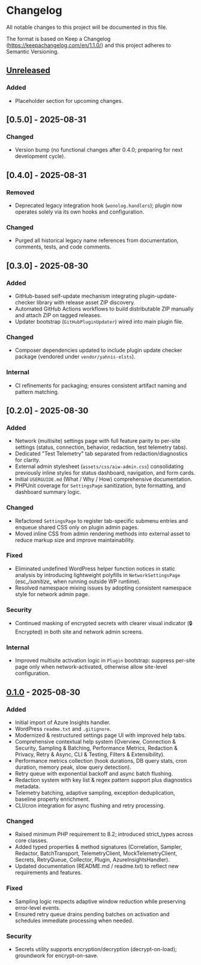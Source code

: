 # Changelog

All notable changes to this project will be documented in this file.

The format is based on Keep a Changelog (https://keepachangelog.com/en/1.1.0/) and this project adheres to Semantic Versioning.

## [Unreleased]
### Added
- Placeholder section for upcoming changes.

## [0.5.0] - 2025-08-31
### Changed
- Version bump (no functional changes after 0.4.0; preparing for next development cycle).

## [0.4.0] - 2025-08-31
### Removed
- Deprecated legacy integration hook (`wonolog.handlers`); plugin now operates solely via its own hooks and configuration.
### Changed
- Purged all historical legacy name references from documentation, comments, tests, and code comments.

## [0.3.0] - 2025-08-30
### Added
- GitHub-based self-update mechanism integrating plugin-update-checker library with release asset ZIP discovery.
- Automated GitHub Actions workflows to build distributable ZIP manually and attach ZIP on tagged releases.
- Updater bootstrap (`GitHubPluginUpdater`) wired into main plugin file.

### Changed
- Composer dependencies updated to include plugin update checker package (vendored under `vendor/yahnis-elsts`).

### Internal
- CI refinements for packaging; ensures consistent artifact naming and pattern matching.

## [0.2.0] - 2025-08-30
### Added
- Network (multisite) settings page with full feature parity to per-site settings (status, connection, behavior, redaction, test telemetry tabs).
- Dedicated "Test Telemetry" tab separated from redaction/diagnostics for clarity.
- External admin stylesheet (`assets/css/aiw-admin.css`) consolidating previously inline styles for status dashboard, navigation, and form cards.
- Initial `USERGUIDE.md` (What / Why / How) comprehensive documentation.
- PHPUnit coverage for `SettingsPage` sanitization, byte formatting, and dashboard summary logic.

### Changed
- Refactored `SettingsPage` to register tab-specific submenu entries and enqueue shared CSS only on plugin admin pages.
- Moved inline CSS from admin rendering methods into external asset to reduce markup size and improve maintainability.

### Fixed
- Eliminated undefined WordPress helper function notices in static analysis by introducing lightweight polyfills in `NetworkSettingsPage` (esc_*/sanitize_* when running outside WP runtime).
- Resolved namespace mixing issues by adopting consistent namespace style for network admin page.

### Security
- Continued masking of encrypted secrets with clearer visual indicator (🔒 Encrypted) in both site and network admin screens.

### Internal
- Improved multisite activation logic in `Plugin` bootstrap: suppress per-site page only when network-activated, otherwise allow site-level configuration.


## [0.1.0] - 2025-08-30
### Added
- Initial import of Azure Insights handler.
- WordPress `readme.txt` and `.gitignore`.
- Modernized & restructured settings page UI with improved help tabs.
- Comprehensive contextual help system (Overview, Connection & Security, Sampling & Batching, Performance Metrics, Redaction & Privacy, Retry & Async, CLI & Testing, Filters & Extensibility).
- Performance metrics collection (hook durations, DB query stats, cron duration, memory peak, slow query detection).
- Retry queue with exponential backoff and async batch flushing.
- Redaction system with key list & regex pattern support plus diagnostics metadata.
- Telemetry batching, adaptive sampling, exception deduplication, baseline property enrichment.
- CLI/cron integration for async flushing and retry processing.

### Changed
- Raised minimum PHP requirement to 8.2; introduced strict_types across core classes.
- Added typed properties & method signatures (Correlation, Sampler, Redactor, BatchTransport, TelemetryClient, MockTelemetryClient, Secrets, RetryQueue, Collector, Plugin, AzureInsightsHandler).
- Updated documentation (README.md / readme.txt) to reflect new requirements and features.

### Fixed
- Sampling logic respects adaptive window reduction while preserving error-level events.
- Ensured retry queue drains pending batches on activation and schedules immediate processing when needed.

### Security
- Secrets utility supports encryption/decryption (decrypt-on-load); groundwork for encrypt-on-save.

[Unreleased]: https://example.com/compare/v0.1.0...HEAD
[0.1.0]: https://example.com/releases/tag/v0.1.0
